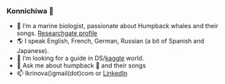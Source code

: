 ### Konnichiwa 👋



- 🔭  I’m a marine biologist, passionate about Humpback whales and their songs. [Researchgate profile](https://www.researchgate.net/profile/Lidia_Krinova)
- :earth_americas: I speak English, French, German, Russian (a bit of Spanish and Japanese).
- 🤔  I’m looking for a guide in DS/[kaggle](https://www.kaggle.com/lidiakrinova) world.
- 💬  Ask me about humpback :whale2: and their songs
- 📫  lkrinova()gmail(dot)com or [LinkedIn](https://www.linkedin.com/in/lidia-krinova-81397819b)
